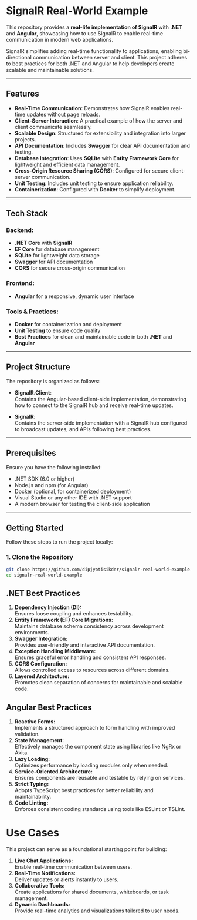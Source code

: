 # SignalR Real-World Example  

This repository provides a **real-life implementation of SignalR** with **.NET** and **Angular**, showcasing how to use SignalR to enable real-time communication in modern web applications.  

SignalR simplifies adding real-time functionality to applications, enabling bi-directional communication between server and client. This project adheres to best practices for both .NET and Angular to help developers create scalable and maintainable solutions.

---

## Features  

- **Real-Time Communication**: Demonstrates how SignalR enables real-time updates without page reloads.  
- **Client-Server Interaction**: A practical example of how the server and client communicate seamlessly.  
- **Scalable Design**: Structured for extensibility and integration into larger projects.  
- **API Documentation**: Includes **Swagger** for clear API documentation and testing.  
- **Database Integration**: Uses **SQLite** with **Entity Framework Core** for lightweight and efficient data management.  
- **Cross-Origin Resource Sharing (CORS)**: Configured for secure client-server communication.  
- **Unit Testing**: Includes unit testing to ensure application reliability.  
- **Containerization**: Configured with **Docker** to simplify deployment.  

---

## Tech Stack  

### Backend:  
- **.NET Core** with **SignalR**  
- **EF Core** for database management  
- **SQLite** for lightweight data storage  
- **Swagger** for API documentation  
- **CORS** for secure cross-origin communication  

### Frontend:  
- **Angular** for a responsive, dynamic user interface  

### Tools & Practices:  
- **Docker** for containerization and deployment  
- **Unit Testing** to ensure code quality  
- **Best Practices** for clean and maintainable code in both **.NET** and **Angular**  

---

## Project Structure  

The repository is organized as follows:  

- **SignalR.Client**:  
  Contains the Angular-based client-side implementation, demonstrating how to connect to the SignalR hub and receive real-time updates.  

- **SignalR**:  
  Contains the server-side implementation with a SignalR hub configured to broadcast updates, and APIs following best practices.  

---

## Prerequisites  

Ensure you have the following installed:  
- .NET SDK (6.0 or higher)  
- Node.js and npm (for Angular)  
- Docker (optional, for containerized deployment)  
- Visual Studio or any other IDE with .NET support  
- A modern browser for testing the client-side application  

---

## Getting Started  

Follow these steps to run the project locally:  

### 1. **Clone the Repository**  
   ```bash  
   git clone https://github.com/dipjyotisikder/signalr-real-world-example.git  
   cd signalr-real-world-example

```
## .NET Best Practices
1. **Dependency Injection (DI):**  
   Ensures loose coupling and enhances testability.
2. **Entity Framework (EF) Core Migrations:**  
   Maintains database schema consistency across development environments.
3. **Swagger Integration:**  
   Provides user-friendly and interactive API documentation.
4. **Exception Handling Middleware:**  
   Ensures graceful error handling and consistent API responses.
5. **CORS Configuration:**  
   Allows controlled access to resources across different domains.
6. **Layered Architecture:**  
   Promotes clean separation of concerns for maintainable and scalable code.

## Angular Best Practices
1. **Reactive Forms:**  
   Implements a structured approach to form handling with improved validation.
2. **State Management:**  
   Effectively manages the component state using libraries like NgRx or Akita.
3. **Lazy Loading:**  
   Optimizes performance by loading modules only when needed.
4. **Service-Oriented Architecture:**  
   Ensures components are reusable and testable by relying on services.
5. **Strict Typing:**  
   Adopts TypeScript best practices for better reliability and maintainability.
6. **Code Linting:**  
   Enforces consistent coding standards using tools like ESLint or TSLint.

# Use Cases
This project can serve as a foundational starting point for building:

1. **Live Chat Applications:**  
   Enable real-time communication between users.
2. **Real-Time Notifications:**  
   Deliver updates or alerts instantly to users.
3. **Collaborative Tools:**  
   Create applications for shared documents, whiteboards, or task management.
4. **Dynamic Dashboards:**  
   Provide real-time analytics and visualizations tailored to user needs.

